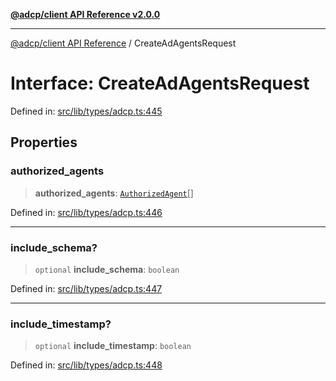 [**@adcp/client API Reference v2.0.0**](../README.md)

***

[@adcp/client API Reference](../README.md) / CreateAdAgentsRequest

# Interface: CreateAdAgentsRequest

Defined in: [src/lib/types/adcp.ts:445](https://github.com/adcontextprotocol/adcp-client/blob/9ed0be764adbd110916d257101c95a577b3f15c8/src/lib/types/adcp.ts#L445)

## Properties

### authorized\_agents

> **authorized\_agents**: [`AuthorizedAgent`](AuthorizedAgent.md)[]

Defined in: [src/lib/types/adcp.ts:446](https://github.com/adcontextprotocol/adcp-client/blob/9ed0be764adbd110916d257101c95a577b3f15c8/src/lib/types/adcp.ts#L446)

***

### include\_schema?

> `optional` **include\_schema**: `boolean`

Defined in: [src/lib/types/adcp.ts:447](https://github.com/adcontextprotocol/adcp-client/blob/9ed0be764adbd110916d257101c95a577b3f15c8/src/lib/types/adcp.ts#L447)

***

### include\_timestamp?

> `optional` **include\_timestamp**: `boolean`

Defined in: [src/lib/types/adcp.ts:448](https://github.com/adcontextprotocol/adcp-client/blob/9ed0be764adbd110916d257101c95a577b3f15c8/src/lib/types/adcp.ts#L448)
